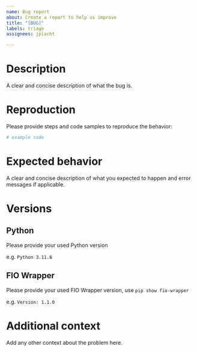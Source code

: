 ```yaml
---
name: Bug report
about: Create a report to help us improve
title: "[BUG]"
labels: triage
assignees: jplacht

---
```


# Description
A clear and concise description of what the bug is.

# Reproduction
Please provide steps and code samples to reproduce the behavior:

```python
# example code
```

# Expected behavior
A clear and concise description of what you expected to happen and error messages if applicable.

# Versions
## Python
Please provide your used Python version

e.g. `Python 3.11.6`

## FIO Wrapper
Please provide your used FIO Wrapper version, use `pip show fio-wrapper`

e.g. `Version: 1.1.0`

# Additional context
Add any other context about the problem here.
